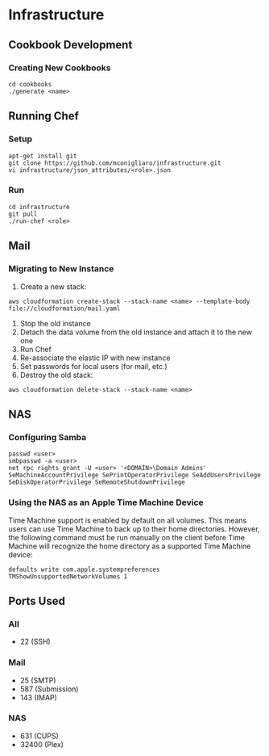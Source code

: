 # Infrastructure

## Cookbook Development

### Creating New Cookbooks

    cd cookbooks
    ./generate <name>

## Running Chef

### Setup

    apt-get install git
    git clone https://github.com/mconigliaro/infrastructure.git
    vi infrastructure/json_attributes/<role>.json

### Run

    cd infrastructure
    git pull
    ./run-chef <role>

## Mail

### Migrating to New Instance

1. Create a new stack:
```        
aws cloudformation create-stack --stack-name <name> --template-body file://cloudformation/mail.yaml
```
1. Stop the old instance
1. Detach the data volume from the old instance and attach it to the new one
1. Run Chef
1. Re-associate the elastic IP with new instance
1. Set passwords for local users (for mail, etc.)
1. Destroy the old stack:
```        
aws cloudformation delete-stack --stack-name <name>
```

## NAS

### Configuring Samba

    passwd <user>
    smbpasswd -a <user>
    net rpc rights grant -U <user> '<DOMAIN>\Domain Admins' SeMachineAccountPrivilege SePrintOperatorPrivilege SeAddUsersPrivilege SeDiskOperatorPrivilege SeRemoteShutdownPrivilege

### Using the NAS as an Apple Time Machine Device

Time Machine support is enabled by default on all volumes. This means users can use Time Machine to back up to their home directories. However, the following command must be run manually on the client before Time Machine will recognize the home directory as a supported Time Machine device:

    defaults write com.apple.systempreferences TMShowUnsupportedNetworkVolumes 1

## Ports Used

### All

  - 22 (SSH)

### Mail

  - 25 (SMTP)
  - 587 (Submission)
  - 143 (IMAP)

### NAS

  - 631 (CUPS)
  - 32400 (Plex)
